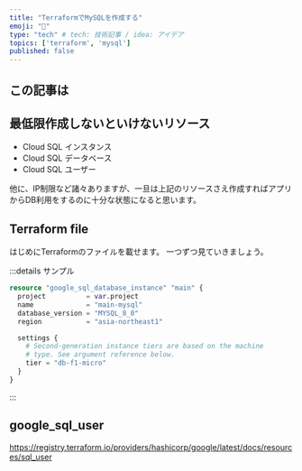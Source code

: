 ```yaml
---
title: "TerraformでMySQLを作成する"
emoji: "🙆"
type: "tech" # tech: 技術記事 / idea: アイデア
topics: ['terraform', 'mysql']
published: false
---
```


## この記事は

## 最低限作成しないといけないリソース
- Cloud SQL インスタンス
- Cloud SQL データベース
- Cloud SQL ユーザー

他に、IP制限など諸々ありますが、一旦は上記のリソースさえ作成すればアプリからDB利用をするのに十分な状態になると思います。

## Terraform file
はじめにTerraformのファイルを載せます。
一つずつ見ていきましょう。

:::details サンプル
```tf:sql.tf
resource "google_sql_database_instance" "main" {
  project          = var.project
  name             = "main-mysql"
  database_version = "MYSQL_8_0"
  region           = "asia-northeast1"

  settings {
    # Second-generation instance tiers are based on the machine
    # type. See argument reference below.
    tier = "db-f1-micro"
  }
}
```
:::

## google_sql_user
https://registry.terraform.io/providers/hashicorp/google/latest/docs/resources/sql_user

